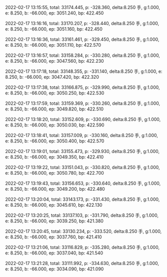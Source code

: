 2022-02-17 13:15:55, total: 33174.445, p: -328.360, delta:8.250 手, g:1.000, e: 8.250, b: -66.000, ep: 3051.240, bp: 422.450

2022-02-17 13:16:16, total: 33170.207, p: -328.440, delta:8.250 手, g:1.000, e: 8.250, b: -66.000, ep: 3051.160, bp: 422.450

2022-02-17 13:16:36, total: 33161.461, p: -329.450, delta:8.250 手, g:1.000, e: 8.250, b: -66.000, ep: 3051.110, bp: 422.570

2022-02-17 13:16:57, total: 33158.284, p: -330.280, delta:8.250 手, g:1.000, e: 8.250, b: -66.000, ep: 3047.560, bp: 422.230

2022-02-17 13:17:18, total: 33148.355, p: -331.140, delta:8.250 手, g:1.000, e: 8.250, b: -66.000, ep: 3047.420, bp: 422.320

2022-02-17 13:17:38, total: 33166.875, p: -329.990, delta:8.250 手, g:1.000, e: 8.250, b: -66.000, ep: 3050.250, bp: 422.530

2022-02-17 13:17:59, total: 33159.369, p: -330.260, delta:8.250 手, g:1.000, e: 8.250, b: -66.000, ep: 3049.820, bp: 422.510

2022-02-17 13:18:20, total: 33152.609, p: -330.690, delta:8.250 手, g:1.000, e: 8.250, b: -66.000, ep: 3050.030, bp: 422.590

2022-02-17 13:18:41, total: 33157.009, p: -330.160, delta:8.250 手, g:1.000, e: 8.250, b: -66.000, ep: 3050.400, bp: 422.570

2022-02-17 13:19:01, total: 33155.473, p: -329.930, delta:8.250 手, g:1.000, e: 8.250, b: -66.000, ep: 3049.350, bp: 422.410

2022-02-17 13:19:22, total: 33151.043, p: -330.820, delta:8.250 手, g:1.000, e: 8.250, b: -66.000, ep: 3050.780, bp: 422.700

2022-02-17 13:19:43, total: 33156.653, p: -330.640, delta:8.250 手, g:1.000, e: 8.250, b: -66.000, ep: 3049.200, bp: 422.480

2022-02-17 13:20:04, total: 33143.173, p: -331.430, delta:8.250 手, g:1.000, e: 8.250, b: -66.000, ep: 3045.610, bp: 422.130

2022-02-17 13:20:25, total: 33137.103, p: -331.790, delta:8.250 手, g:1.000, e: 8.250, b: -66.000, ep: 3039.250, bp: 421.380

2022-02-17 13:20:45, total: 33130.234, p: -333.520, delta:8.250 手, g:1.000, e: 8.250, b: -66.000, ep: 3037.760, bp: 421.410

2022-02-17 13:21:06, total: 33116.829, p: -335.280, delta:8.250 手, g:1.000, e: 8.250, b: -66.000, ep: 3037.040, bp: 421.540

2022-02-17 13:21:28, total: 33111.992, p: -334.630, delta:8.250 手, g:1.000, e: 8.250, b: -66.000, ep: 3034.090, bp: 421.090